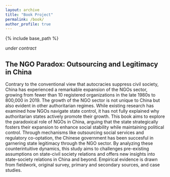 ```yaml
---
layout: archive
title: "Book Project"
permalink: /book/
author_profile: true
---
```


{% include base_path %}

*under contract*

## **The NGO Paradox: Outsourcing and Legitimacy in China**

Contrary to the conventional view that autocracies suppress civil society, China has experienced a remarkable expansion of the NGOs sector, growing from fewer than 10 registered organizations in the late 1980s to 800,000 in 2019. The growth of the NGO sector is not unique to China but also evident in other authoritarian regimes. While existing research has examined how NGOs navigate state control, it has not fully explained why authoritarian states actively promote their growth. This book aims to explore the paradoxical role of NGOs in China, arguing that the state strategically fosters their expansion to enhance social stability while maintaining political control. Through mechanisms like outsourcing social services and regulatory co-optation, the Chinese government has been succesful in garnering state legitimacy through the NGO sector. By analyzing these counterintuitive dynamics, this study aims to challenges pre-existing assumptions on state-civil society relations and offers new insights into state-society relations in China and beyond. Empirical evidence is drawn from fieldwork, original survey, primary and secondary sources, and case studies.
